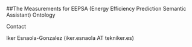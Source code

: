 ##The Measurements for EEPSA (Energy Efficiency Prediction Semantic Assistant) Ontology

Contact

Iker Esnaola-Gonzalez (iker.esnaola AT tekniker.es)

